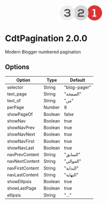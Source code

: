 <p align="center"><a href="#" target="_blank"><img width="140" alt='cdt-pagination logo' src="logo.png"></a></p>

# CdtPagination 2.0.0
Modern Blogger numbered pagination

## Options
| Option          | Type    | Default      |
|-----------------|---------|--------------|
| selector        | String  | "blog-pager" |
| text_page       | String  | "الصفحة"     |
| text_of         | String  | "من"         |
| perPage         | Number  | 8            |
| showPageOf      | Boolean | false        |
| showNav         | Boolean | true         |
| showNavPrev     | Boolean | true         |
| showNavNext     | Boolean | true         |
| showNavFirst    | Boolean | true         |
| showNavLast     | Boolean | true         |
| navPrevContent  | String  | "السابق"     |
| navNextContent  | String  | "الموالي"    |
| navFirstContent | String  | "البداية"    |
| navLastContent  | String  | "النهاية"    |
| showEllipsis    | Boolean | true         |
| showLastPage    | Boolean | true         |
| ellipsis        | String  | "..."        |